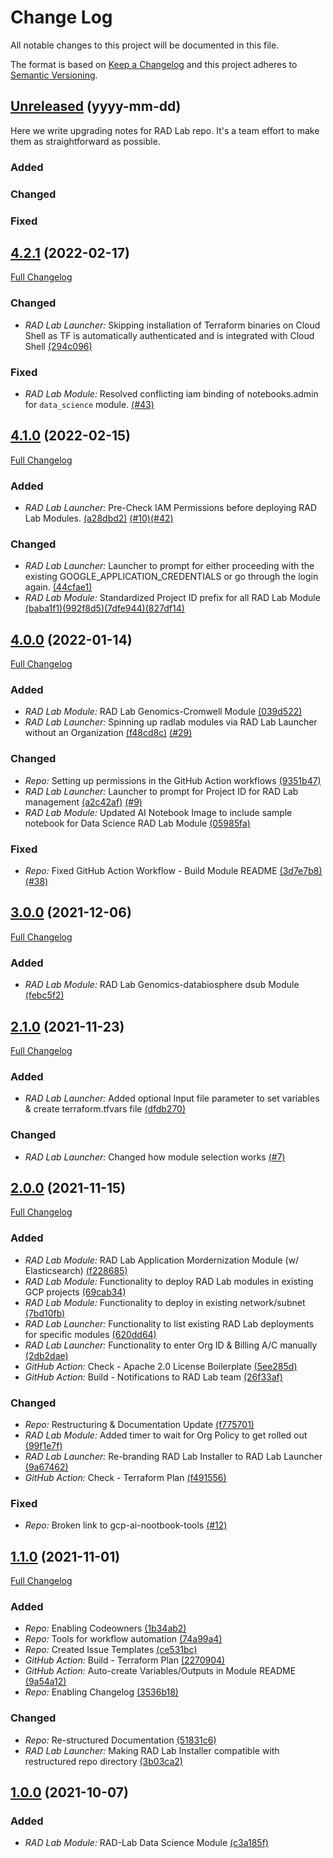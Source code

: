 
# Change Log
All notable changes to this project will be documented in this file.
 
The format is based on [Keep a Changelog](http://keepachangelog.com/)
and this project adheres to [Semantic Versioning](http://semver.org/).
 
## [Unreleased]() (yyyy-mm-dd)
 
Here we write upgrading notes for RAD Lab repo. It's a team effort to make them as straightforward as possible.
 
### Added
 
### Changed
 
### Fixed

## [4.2.1](https://github.com/GoogleCloudPlatform/rad-lab/releases/tag/v4.2.1) (2022-02-17)
 
 [Full Changelog](https://github.com/GoogleCloudPlatform/rad-lab/compare/v4.1.0...v4.2.1)

### Changed
- _RAD Lab Launcher:_ Skipping installation of Terraform binaries on Cloud Shell as TF is automatically authenticated and is integrated with Cloud Shell [(294c096)](https://github.com/GoogleCloudPlatform/rad-lab/commit/294c0961ac24f666f55f6726a813cf8d47d80924)

### Fixed
- _RAD Lab Module:_ Resolved conflicting iam binding of notebooks.admin for `data_science` module. [(#43)](https://github.com/GoogleCloudPlatform/rad-lab/issues/43)

## [4.1.0](https://github.com/GoogleCloudPlatform/rad-lab/releases/tag/v4.1.0) (2022-02-15)

[Full Changelog](https://github.com/GoogleCloudPlatform/rad-lab/compare/v4.0.0...v4.1.0)

### Added
- _RAD Lab Launcher:_ Pre-Check IAM Permissions before deploying RAD Lab Modules. [(a28dbd2)](https://github.com/GoogleCloudPlatform/rad-lab/commit/a28dbd20145842db52a47a753a2d4a46d301a721) [(#10)](https://github.com/GoogleCloudPlatform/rad-lab/issues/10)[(#42)](https://github.com/GoogleCloudPlatform/rad-lab/issues/42)

### Changed
- _RAD Lab Launcher:_ Launcher to prompt for either proceeding with the existing GOOGLE_APPLICATION_CREDENTIALS or go through the login again. [(44cfae1)](https://github.com/GoogleCloudPlatform/rad-lab/commit/44cfae1eff7f5831b7e3712906edebf1eec7be89)
- _RAD Lab Module:_ Standardized Project ID prefix for all RAD Lab Module [(baba1f1)](https://github.com/GoogleCloudPlatform/rad-lab/commit/baba1f1484add9c0f88dd6b3efb0bc4104df23ec)[(992f8d5)](https://github.com/GoogleCloudPlatform/rad-lab/commit/992f8d5ae63e4c2295b651084982123c0ae01cfc)[(7dfe944)](https://github.com/GoogleCloudPlatform/rad-lab/commit/7dfe944efe074d91ed3c022b97c031aec49ddd91)[(827df14)](https://github.com/GoogleCloudPlatform/rad-lab/commit/827df141738ca264f1e785739a1973c7c2de53fc)

## [4.0.0](https://github.com/GoogleCloudPlatform/rad-lab/releases/tag/v4.0.0) (2022-01-14)

[Full Changelog](https://github.com/GoogleCloudPlatform/rad-lab/compare/v3.0.0...v4.0.0)

### Added
- _RAD Lab Module:_ RAD Lab Genomics-Cromwell Module [(039d522)](https://github.com/GoogleCloudPlatform/rad-lab/commit/039d52256d82d166ba03c4787e28ea6ebd7b0bae)
- _RAD Lab Launcher:_ Spinning up radlab modules via RAD Lab Launcher without an Organization [(f48cd8c)](https://github.com/GoogleCloudPlatform/rad-lab/commit/f48cd8c8a187ba5ed2e9d7a96e175f3327d406c3) [(#29)](https://github.com/GoogleCloudPlatform/rad-lab/issues/29)

### Changed
- _Repo:_ Setting up permissions in the GitHub Action workflows [(9351b47)](https://github.com/GoogleCloudPlatform/rad-lab/commit/9351b475ce29fe0809009c3030a8917287805cba)
- _RAD Lab Launcher:_ Launcher to prompt for Project ID for RAD Lab management [(a2c42af)](https://github.com/GoogleCloudPlatform/rad-lab/commit/a2c42af9f272adad6aa9fa5d2aa5d4a3949d7cee) [(#9)](https://github.com/GoogleCloudPlatform/rad-lab/issues/9)
- _RAD Lab Module:_ Updated AI Notebook Image to include sample notebook for Data Science RAD Lab Module [(05985fa)](https://github.com/GoogleCloudPlatform/rad-lab/commit/05985faa0d18b5ebb132e7cd138422e3e00c6a8f)

### Fixed
- _Repo:_ Fixed GitHub Action Workflow - Build Module README [(3d7e7b8)](https://github.com/GoogleCloudPlatform/rad-lab/commit/3d7e7b81060e05f41a6b12ad79f95eae93ab10a8) [(#38)](https://github.com/GoogleCloudPlatform/rad-lab/issues/38)

## [3.0.0](https://github.com/GoogleCloudPlatform/rad-lab/releases/tag/v3.0.0) (2021-12-06)

[Full Changelog](https://github.com/GoogleCloudPlatform/rad-lab/compare/v2.1.0...v3.0.0)

### Added
- _RAD Lab Module:_ RAD Lab Genomics-databiosphere dsub Module [(febc5f2)](https://github.com/GoogleCloudPlatform/rad-lab/commit/febc5f28d1b9c2fb91b4992ce2884f575d16d8a2)

## [2.1.0](https://github.com/GoogleCloudPlatform/rad-lab/releases/tag/v2.1.0) (2021-11-23)
 
[Full Changelog](https://github.com/GoogleCloudPlatform/rad-lab/compare/v2.0.0...v2.1.0)

### Added
- _RAD Lab Launcher:_ Added optional Input file parameter to set variables & create terraform.tfvars file [(dfdb270)](https://github.com/GoogleCloudPlatform/rad-lab/commit/dfdb270f3cdb25fc57715e14ba7cdc83edbe9e95)

### Changed
- _RAD Lab Launcher:_ Changed how module selection works [(#7)](https://github.com/GoogleCloudPlatform/rad-lab/issues/7)


## [2.0.0](https://github.com/GoogleCloudPlatform/rad-lab/releases/tag/v2.0.0) (2021-11-15)

[Full Changelog](https://github.com/GoogleCloudPlatform/rad-lab/compare/v1.1.0...v2.0.0)
 
### Added

- _RAD Lab Module:_ RAD Lab Application Mordernization Module (w/ Elasticsearch) [(f228685)](https://github.com/GoogleCloudPlatform/rad-lab/commit/f2286855bceb48bcb42cdacc954b8b0f8afe0d1e)
- _RAD Lab Module:_ Functionality to deploy RAD Lab modules in existing GCP projects [(69cab34)](https://github.com/GoogleCloudPlatform/rad-lab/commit/69cab3449b2a7c4d564b94d8c19e82c2fcc80b4e)
- _RAD Lab Module:_ Functionality to deploy in existing network/subnet [(7bd10fb)](https://github.com/GoogleCloudPlatform/rad-lab/commit/7bd10fbb09646e26e89b82fb5fe5b6ca7cdaa0f5)
- _RAD Lab Launcher:_ Functionality to list existing RAD Lab deployments for specific modules [(620dd64)](https://github.com/GoogleCloudPlatform/rad-lab/commits/620dd64ec7fe6eb8621849b792321b59e78ab0f1)
- _RAD Lab Launcher:_ Functionality to enter Org ID & Billing A/C manually [(2db2dae)](https://github.com/GoogleCloudPlatform/rad-lab/commit/2db2daeac56c24aa910a879f7ecac528d1a97482)
- _GitHub Action:_ Check - Apache 2.0 License Boilerplate [(5ee285d)](https://github.com/GoogleCloudPlatform/rad-lab/commit/5ee285dbee67403a1477ccfcdc3b885d7d95d8b7)
- _GitHub Action:_ Build - Notifications to RAD Lab team [(26f33af)](https://github.com/GoogleCloudPlatform/rad-lab/commit/26f33afdeba91488c72c40988b03a60ae18c156c)

### Changed
- _Repo:_ Restructuring & Documentation Update [(f775701)](https://github.com/GoogleCloudPlatform/rad-lab/commits/f775701d225bd193042975a5aad4e0669ec9596f)
- _RAD Lab Module:_ Added timer to wait for Org Policy to get rolled out [(99f1e7f)](https://github.com/GoogleCloudPlatform/rad-lab/commit/99f1e7f659a98ba22cf45a64052a5bcaf5eae948)
- _RAD Lab Launcher:_ Re-branding RAD Lab Installer to RAD Lab Launcher [(9a67462)](https://github.com/GoogleCloudPlatform/rad-lab/commit/9a67462c45bc162f2a5f226eefbe123a092a6c8c)
- _GitHub Action:_ Check - Terraform Plan [(f491556)](https://github.com/GoogleCloudPlatform/rad-lab/commit/f491556daf38e2b4cfbcf509e2ed0611b40a8d51)

### Fixed
- _Repo:_ Broken link to gcp-ai-nootbook-tools [(#12)](https://github.com/GoogleCloudPlatform/rad-lab/issues/12)


## [1.1.0](https://github.com/GoogleCloudPlatform/rad-lab/releases/tag/v1.1.0) (2021-11-01)

[Full Changelog](https://github.com/GoogleCloudPlatform/rad-lab/compare/v1.0.0...v1.1.0)

### Added
- _Repo:_ Enabling Codeowners [(1b34ab2)](https://github.com/GoogleCloudPlatform/rad-lab/commit/1b34ab2ae7fcccd3db8736aff89cc35c3a0b9b54)
- _Repo:_ Tools for workflow automation [(74a99a4)](https://github.com/GoogleCloudPlatform/rad-lab/commit/74a99a4f20c63e37b94c1da4bf912be51231a94a)
- _Repo:_ Created Issue Templates [(ce531bc)](https://github.com/GoogleCloudPlatform/rad-lab/commit/ce531bc89bff2a2e8baa1247b9259e4e2b1b05d4)
- _GitHub Action:_ Build - Terraform Plan [(2270904)](https://github.com/GoogleCloudPlatform/rad-lab/commit/22709045f91654149c397b352653bc0ba4a0ac38)
- _GitHub Action:_ Auto-create Variables/Outputs in Module README [(9a54a12)](https://github.com/GoogleCloudPlatform/rad-lab/commit/9a54a12e07429cbf93eaa534bd35b8ea7607b6a3)
- _Repo:_ Enabling Changelog [(3536b18)](https://github.com/GoogleCloudPlatform/rad-lab/commit/3536b18806ecd4cdf9e393819454e8154c61c37f)

### Changed
- _Repo:_ Re-structured Documentation [(51831c6)](https://github.com/GoogleCloudPlatform/rad-lab/commit/51831c63ea57b31ed4a7c78872c797cc92bc9692)
- _RAD Lab Launcher:_ Making RAD Lab Installer compatible with restructured repo directory [(3b03ca2)](https://github.com/GoogleCloudPlatform/rad-lab/commit/3b03ca26a756993ce718e001ec4c7d351a5e0955)

 
## [1.0.0](https://github.com/GoogleCloudPlatform/rad-lab/releases/tag/v1.0.0) (2021-10-07)
 
### Added
   
- _RAD Lab Module:_ RAD-Lab Data Science Module [(c3a185f)](https://github.com/GoogleCloudPlatform/rad-lab/commit/c3a185fb33223095822546952071150f2a5bc089)
 
